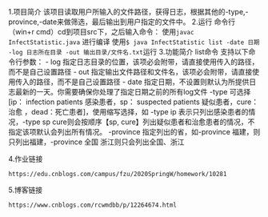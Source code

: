 1.项目简介
  该项目读取用户所输入的文件路径，获得日志，根据其他的-type,-province,-date来做筛选，最后输出到用户指定的文件中。
2.运行
    命令行（win+r cmd）cd到项目src下，之后输入命令：
    使用`javac InfectStatistic.java` 进行编译
    使用`$ java InfectStatistic list -date 日期 -log 日志所在目录 -out 输出目录/文件名.txt`运行
3.功能简介
    list命令 支持以下命令行参数：
    - log 指定日志目录的位置，该项必会附带，请直接使用传入的路径，而不是自己设置路径
    - out 指定输出文件路径和文件名，该项必会附带，请直接使用传入的路径，而不是自己设置路径
    - date 指定日期，不设置则默认为所提供日志最新的一天。你需要确保你处理了指定日期之前的所有log文件
    -type 可选择[ip： infection patients 感染患者，sp： suspected patients 疑似患者，cure：治愈 ，dead：死亡患者]，使用缩写选择，如 -type ip 表示只列出感染患者的情况，-type sp cure则会按顺序【sp, cure】列出疑似患者和治愈患者的情况，不指定该项默认会列出所有情况。
    -province 指定列出的省，如-province 福建，则只列出福建，-province 全国 浙江则只会列出全国、浙江

4.作业链接

    https://edu.cnblogs.com/campus/fzu/2020SpringW/homework/10281

5.博客链接

    https://www.cnblogs.com/rcwmdbb/p/12264674.html
